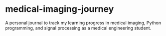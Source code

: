 # medical-imaging-journey
A personal journal to track my learning progress in medical imaging, Python programming, and signal processing as a medical engineering student.
